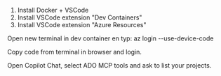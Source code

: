 1. Install Docker + VSCode
2. Install VSCode extension "Dev Containers"
3. Install VSCode extension "Azure Resources"

Open new terminal in dev container en typ: az login --use-device-code

Copy code from terminal in browser and login.

Open Copilot Chat, select ADO MCP tools and ask to list your projects.
